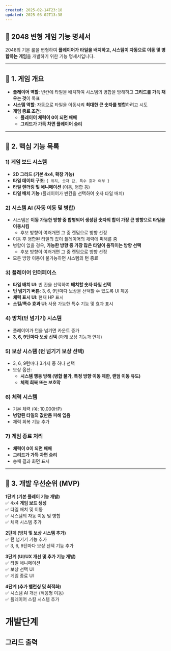 ```yaml
---
created: 2025-02-14T23:18
updated: 2025-03-02T13:38
---
```

## **📝 2048 변형 게임 기능 명세서**

2048의 기본 룰을 변형하여 **플레이어가 타일을 배치하고, 시스템이 자동으로 이동 및 병합하는 게임**을 개발하기 위한 기능 명세서입니다.

---

## **📌 1. 게임 개요**

- **플레이어 역할**: 빈칸에 타일을 배치하여 시스템의 병합을 방해하고 **그리드를 가득 채우는 것**이 목표
- **시스템 역할**: 자동으로 타일을 이동시켜 **최대한 큰 숫자를 병합**하려고 시도
- **게임 종료 조건**:
    - **플레이어 체력이 0이 되면 패배**
    - **그리드가 가득 차면 플레이어 승리**

---

## **📌 2. 핵심 기능 목록**

### **1) 게임 보드 시스템**

- **2D 그리드 (기본 4x4, 확장 가능)**
- **타일 데이터 구조**: `{ 위치, 숫자 값, 특수 효과 여부 }`
- **타일 렌더링 및 애니메이션** (이동, 병합 등)
- **타일 배치 기능** (플레이어가 빈칸을 선택하여 숫자 타일 배치)

### **2) 시스템 AI (자동 이동 및 병합)**

- 시스템은 **이동 가능한 방향 중 합병되어 생성된 숫자의 합이 가장 큰 방향으로 타일을 이동시킴** 
	- 후보 방향이 여러개면 그 중 랜덤으로 방향 선정
- 이동 후 병합된 타일의 값이 플레이어의 체력에 피해를 줌
- 병합이 없을 경우, **가능한 방향 중 가장 많은 타일이 움직이는 방향 선택**
	- 후보 방향이 여러개면 그 중 랜덤으로 방향 선정
- 모든 방향 이동이 불가능하면 시스템의 턴 종료

### **3) 플레이어 인터페이스**

- **타일 배치 UI**: 빈 칸을 선택하여 **배치할 숫자 타일 선택**
- **턴 넘기기 버튼**: 3, 6, 9턴마다 보상을 선택할 수 있도록 UI 제공
- **체력 표시 UI**: 현재 HP 표시
- **스킬/특수 효과 UI**: 사용 가능한 특수 기능 및 효과 표시

### **4) 방치(턴 넘기기) 시스템**

- 플레이어가 턴을 넘기면 카운트 증가
- **3, 6, 9턴마다 보상 선택** (아래 보상 기능과 연계)

### **5) 보상 시스템 (턴 넘기기 보상 선택)**

- 3, 6, 9턴마다 3가지 중 하나 선택
- 보상 옵션:
    - **시스템 행동 방해 (병합 불가, 특정 방향 이동 제한, 랜덤 이동 유도)**
    - **체력 회복 또는 보호막**

### **6) 체력 시스템**

- 기본 체력 (예: 10,000HP)
- **병합된 타일의 값만큼 피해 입음**
- 체력 회복 기능 추가

### **7) 게임 종료 처리**

- **체력이 0이 되면 패배**
- **그리드가 가득 차면 승리**
- 승패 결과 화면 표시

---

## **📌 3. 개발 우선순위 (MVP)**

**1단계 (기본 플레이 기능 개발)**  
✅ 4x4 **게임 보드 생성**  
✅ 타일 배치 및 이동  
✅ 시스템의 자동 이동 및 병합  
✅ 체력 시스템 추가

**2단계 (방치 및 보상 시스템 추가)**  
✅ 턴 넘기기 기능 추가  
✅ 3, 6, 9턴마다 보상 선택 기능 추가

**3단계 (UI/UX 개선 및 추가 기능 개발)**  
✅ 타일 애니메이션  
✅ 보상 선택 UI  
✅ 게임 종료 UI

**4단계 (추가 밸런싱 및 최적화)**  
✅ 시스템 AI 개선 (적응형 이동)  
✅ 플레이어 스킬 시스템 추가



# 개발단계
## 그리드 출력
